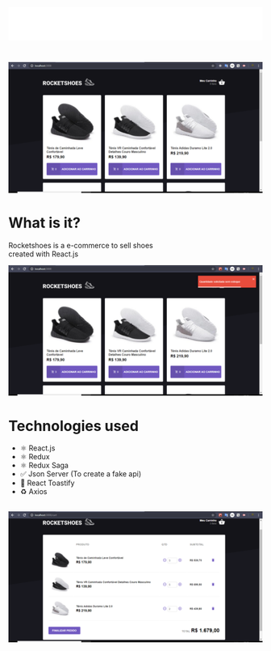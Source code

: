 <h1 align="center">
  <img src="./src/assets/images/logo.svg">
  <br />

</h1>

<br/>

<img src="./.github/image1.png">

# What is it?

Rocketshoes is a e-commerce to sell shoes<br/>
created with React.js

<img src="./.github/image2.png">

<br/>

# Technologies used

- ⚛️ React.js
- ⚛️ Redux
- ⚛️ Redux Saga
- ✅ Json Server (To create a fake api)
- 🔔 React Toastify
- ♻ Axios

<br/>

<img src="./.github/image3.png">
